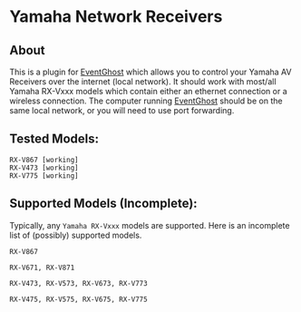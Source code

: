 Yamaha Network Receivers
=========

About
-----
This is a plugin for [EventGhost] which allows you to control your Yamaha AV Receivers over the internet (local network). It should work with most/all Yamaha RX-Vxxx models which contain either an ethernet connection or a wireless connection.  The computer running [EventGhost] should be on the same local network, or you will need to use port forwarding.

Tested Models:
------
```
RX-V867 [working]
RX-V473 [working]
RX-V775 [working]
```

Supported Models (Incomplete):
------
Typically, any `Yamaha RX-Vxxx` models are supported. Here is an incomplete list of (possibly) supported models.
```
RX-V867

RX-V671, RX-V871

RX-V473, RX-V573, RX-V673, RX-V773

RX-V475, RX-V575, RX-V675, RX-V775
```

[EventGhost]: http://www.eventghost.org/

